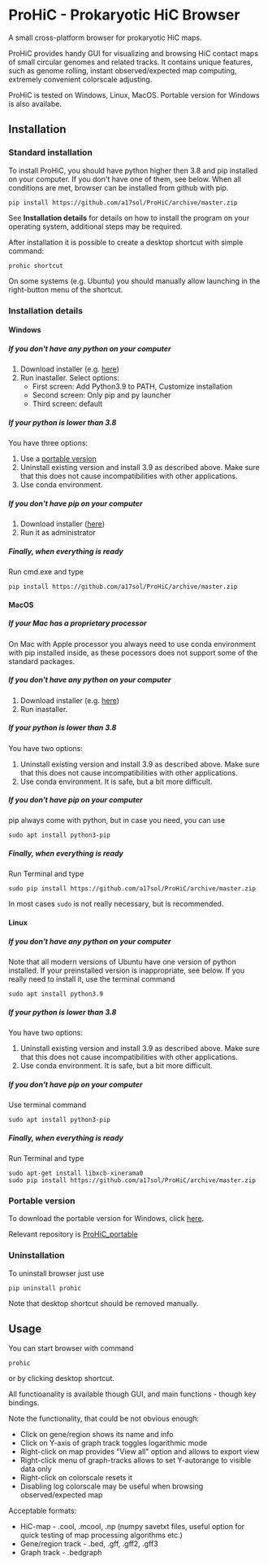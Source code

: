 # ProHiC - Prokaryotic HiC Browser
A small cross-platform browser for prokaryotic HiC maps.

ProHiC provides handy GUI for visualizing and browsing HiC contact maps of small circular genomes and related tracks.
It contains unique features, such as genome rolling, instant observed/expected map computing,
extremely convenient colorscale adjusting.

ProHiC is tested on Windows, Linux, MacOS. Portable version for Windows is also
availabe.

## Installation

### Standard installation
To install ProHiC, you should have python higher then 3.8 and pip installed on your computer. If you don't have one of them, see below. When all conditions are met, browser can be installed from github with pip. 
```
pip install https://github.com/a17sol/ProHiC/archive/master.zip
```
See **Installation details** for details on how to install the program on your operating system, additional steps may be required.

After installation it is possible to create a desktop shortcut with simple command:
```
prohic shortcut
```
On some systems (e.g. Ubuntu) you should manually allow launching in the right-button menu of the shortcut.

### Installation details

#### Windows

##### If you don't have any python on your computer
1. Download installer (e.g. <a href="https://www.python.org/ftp/python/3.9.5/python-3.9.5-amd64.exe">here</a>)
2. Run inastaller. Select options: 
	- First screen: Add Python3.9 to PATH, Customize installation
	- Second screen: Only pip and py launcher
	- Third screen: default

##### If your python is lower than 3.8
You have three options:
1. Use a <a href="https://github.com/a17sol/ProHiC_portable">portable version</a>
2. Uninstall existing version and install 3.9 as described above. Make sure that this does not cause incompatibilities with other applications.
3. Use conda environment.

##### If you don't have pip on your computer
1. Download installer (<a href="https://bootstrap.pypa.io/get-pip.py">here</a>)
2. Run it as administrator

##### Finally, when everything is ready
Run cmd.exe and type
```
pip install https://github.com/a17sol/ProHiC/archive/master.zip
```

#### MacOS

##### If your Mac has a proprietary processor
On Mac with Apple processor you always need to use conda environment with pip installed inside, as these pocessors does not support some of the standard packages.

##### If you don't have any python on your computer
1. Download installer (e.g. <a href="https://www.python.org/ftp/python/3.9.5/python-3.9.5-macos11.pkg">here</a>)
2. Run inastaller.

##### If your python is lower than 3.8
You have two options:
1. Uninstall existing version and install 3.9 as described above. Make sure that this does not cause incompatibilities with other applications.
2. Use conda environment. It is safe, but a bit more difficult.

##### If you don't have pip on your computer
pip always come with python, but in case you need, you can use
```
sudo apt install python3-pip
```

##### Finally, when everything is ready
Run Terminal and type
```
sudo pip install https://github.com/a17sol/ProHiC/archive/master.zip
```
In most cases `sudo` is not really necessary, but is recommended.

#### Linux

##### If you don't have any python on your computer
Note that all modern versions of Ubuntu have one version of python installed. If your preinstalled version is inappropriate, see below.
If you really need to install it, use the terminal command
```
sudo apt install python3.9
```
##### If your python is lower than 3.8
You have two options:
1. Uninstall existing version and install 3.9 as described above. Make sure that this does not cause incompatibilities with other applications.
2. Use conda environment. It is safe, but a bit more difficult.

##### If you don't have pip on your computer
Use terminal command
```
sudo apt install python3-pip
```

##### Finally, when everything is ready
Run Terminal and type
```
sudo apt-get install libxcb-xinerama0
sudo pip install https://github.com/a17sol/ProHiC/archive/master.zip
```

### Portable version
To download the portable version for Windows, click <a href="https://github.com/a17sol/ProHiC_portable/archive/master.zip">here</a>.

Relevant repository is <a href="https://github.com/a17sol/ProHiC_portable">ProHiC_portable</a>

### Uninstallation
To uninstall browser just use 
```
pip uninstall prohic
```
Note that desktop shortcut should be removed manually.

## Usage
You can start browser with command
```
prohic
```
or by clicking desktop shortcut.

All functioanality is available though GUI, and main functions - though key bindings.

Note the functionality, that could be not obvious enough:
* Click on gene/region shows its name and info
* Click on Y-axis of graph track toggles logarithmic mode
* Right-click on map provides "View all" option and allows to export view
* Right-click menu of graph-tracks allows to set Y-autorange to visible data only
* Right-click on colorscale resets it
* Disabling log colorscale may be useful when browsing observed/expected map

Acceptable formats:
* HiC-map - .cool, .mcool, .np (numpy savetxt files, useful option for quick testing of map processing algorithms etc.)
* Gene/region track - .bed, .gff, .gff2, .gff3
* Graph track - .bedgraph
